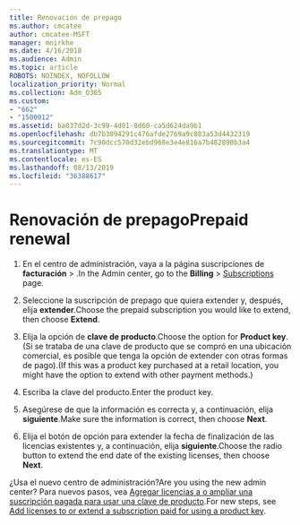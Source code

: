 ```yaml
---
title: Renovación de prepago
ms.author: cmcatee
author: cmcatee-MSFT
manager: mnirkhe
ms.date: 4/16/2018
ms.audience: Admin
ms.topic: article
ROBOTS: NOINDEX, NOFOLLOW
localization_priority: Normal
ms.collection: Adm_O365
ms.custom:
- "662"
- "1500012"
ms.assetid: ba037d2d-3c99-4d01-8d60-ca5d624da9b1
ms.openlocfilehash: db7b3094291c476afde2769a9c803a53d4432319
ms.sourcegitcommit: 7c90dcc570d32ebd968e3e4e816a7b482890b3a4
ms.translationtype: MT
ms.contentlocale: es-ES
ms.lasthandoff: 08/13/2019
ms.locfileid: "36388617"
---
```

# <a name="prepaid-renewal"></a><span data-ttu-id="8b67b-102">Renovación de prepago</span><span class="sxs-lookup"><span data-stu-id="8b67b-102">Prepaid renewal</span></span>

1. <span data-ttu-id="8b67b-103">En el centro de administración, vaya a la página suscripciones de **facturación** \> [](https://go.microsoft.com/fwlink/p/?linkid=842054) .</span><span class="sxs-lookup"><span data-stu-id="8b67b-103">In the Admin center, go to the **Billing** \> [Subscriptions](https://go.microsoft.com/fwlink/p/?linkid=842054) page.</span></span>

2. <span data-ttu-id="8b67b-104">Seleccione la suscripción de prepago que quiera extender y, después, elija **extender**.</span><span class="sxs-lookup"><span data-stu-id="8b67b-104">Choose the prepaid subscription you would like to extend, then choose **Extend**.</span></span>

3. <span data-ttu-id="8b67b-105">Elija la opción de **clave de producto**.</span><span class="sxs-lookup"><span data-stu-id="8b67b-105">Choose the option for **Product key**.</span></span> <span data-ttu-id="8b67b-106">(Si se trataba de una clave de producto que se compró en una ubicación comercial, es posible que tenga la opción de extender con otras formas de pago).</span><span class="sxs-lookup"><span data-stu-id="8b67b-106">(If this was a product key purchased at a retail location, you might have the option to extend with other payment methods.)</span></span>

4. <span data-ttu-id="8b67b-107">Escriba la clave del producto.</span><span class="sxs-lookup"><span data-stu-id="8b67b-107">Enter the product key.</span></span>

5. <span data-ttu-id="8b67b-108">Asegúrese de que la información es correcta y, a continuación, elija **siguiente**.</span><span class="sxs-lookup"><span data-stu-id="8b67b-108">Make sure the information is correct, then choose **Next**.</span></span>

6. <span data-ttu-id="8b67b-109">Elija el botón de opción para extender la fecha de finalización de las licencias existentes y, a continuación, elija **siguiente**.</span><span class="sxs-lookup"><span data-stu-id="8b67b-109">Choose the radio button to extend the end date of the existing licenses, then choose **Next**.</span></span>

<span data-ttu-id="8b67b-110">¿Usa el nuevo centro de administración?</span><span class="sxs-lookup"><span data-stu-id="8b67b-110">Are you using the new admin center?</span></span> <span data-ttu-id="8b67b-111">Para nuevos pasos, vea [Agregar licencias a o ampliar una suscripción pagada para usar una clave de producto](https://docs.microsoft.com/en-us/office365/admin/misc/add-licenses-using-product-key).</span><span class="sxs-lookup"><span data-stu-id="8b67b-111">For new steps, see [Add licenses to or extend a subscription paid for using a product key](https://docs.microsoft.com/en-us/office365/admin/misc/add-licenses-using-product-key).</span></span>